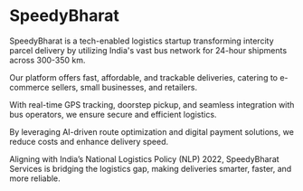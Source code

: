 # SpeedyBharat

SpeedyBharat is a tech-enabled logistics startup transforming intercity parcel delivery by utilizing India's vast bus network for 24-hour shipments across 300-350 km.

Our platform offers fast, affordable, and trackable deliveries, catering to e-commerce sellers, small businesses, and retailers.

With real-time GPS tracking, doorstep pickup, and seamless integration with bus operators, we ensure secure and efficient logistics.

By leveraging AI-driven route optimization and digital payment solutions, we reduce costs and enhance delivery speed.

Aligning with India’s National Logistics Policy (NLP) 2022, SpeedyBharat Services is bridging the logistics gap, making deliveries smarter, faster, and more reliable.
